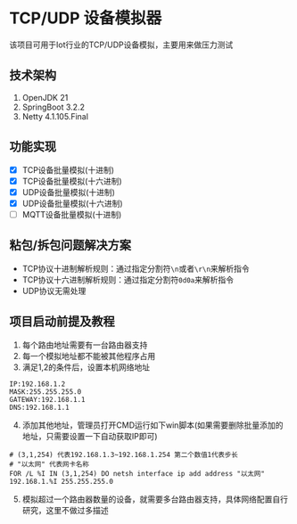 # TCP/UDP 设备模拟器

该项目可用于Iot行业的TCP/UDP设备模拟，主要用来做压力测试

## 技术架构

1. OpenJDK 21
2. SpringBoot 3.2.2
3. Netty 4.1.105.Final

## 功能实现

- [x] TCP设备批量模拟(十进制)
- [x] TCP设备批量模拟(十六进制)
- [x] UDP设备批量模拟(十进制)
- [x] UDP设备批量模拟(十六进制)
- [ ] MQTT设备批量模拟(十进制)

## 粘包/拆包问题解决方案

- TCP协议十进制解析规则：通过指定分割符`\n`或者`\r\n`来解析指令
- TCP协议十六进制解析规则：通过指定分割符`0d0a`来解析指令
- UDP协议无需处理

## 项目启动前提及教程

1. 每个路由地址需要有一台路由器支持
2. 每一个模拟地址都不能被其他程序占用
3. 满足1,2的条件后，设置本机网络地址

```shell
IP:192.168.1.2
MASK:255.255.255.0
GATEWAY:192.168.1.1
DNS:192.168.1.1
```
4. 添加其他地址，管理员打开CMD运行如下win脚本(如果需要删除批量添加的地址，只需要设置一下自动获取IP即可)

```shell
# (3,1,254) 代表192.168.1.3~192.168.1.254 第二个数值1代表步长
# "以太网" 代表网卡名称
FOR /L %I IN (3,1,254) DO netsh interface ip add address "以太网" 192.168.1.%I 255.255.255.0
```

5. 模拟超过一个路由器数量的设备，就需要多台路由器支持，具体网络配置自行研究，这里不做过多描述